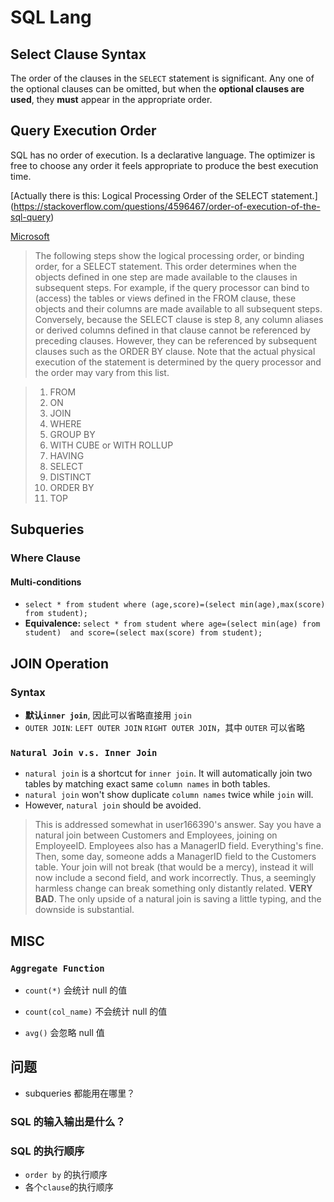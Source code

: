 # SQL Lang #

## Select Clause Syntax ##
The order of the clauses in the `SELECT` statement is
significant. Any one of the optional clauses can be omitted, but
when the **optional clauses are used**, they **must** appear
in the appropriate order.

## Query Execution Order ##

SQL has no order of execution. Is a declarative language. The
optimizer is free to choose any order it feels appropriate to
produce the best execution time.

[Actually there is this: Logical Processing Order of the SELECT
statement.]
(https://stackoverflow.com/questions/4596467/order-of-execution-of-the-sql-query)

[Microsoft](https://docs.microsoft.com/en-us/sql/t-sql/queries/select-transact-sql)

> The following steps show the logical processing order, or binding
> order, for a SELECT statement. This order determines when the
> objects defined in one step are made available to the clauses in
> subsequent steps. For example, if the query processor can bind to
> (access) the tables or views defined in the FROM clause, these
> objects and their columns are made available to all subsequent
> steps. Conversely, because the SELECT clause is step 8, any
> column aliases or derived columns defined in that clause cannot
> be referenced by preceding clauses. However, they can be
> referenced by subsequent clauses such as the ORDER BY clause.
> Note that the actual physical execution of the statement is
> determined by the query processor and the order may vary from
> this list.

> 1. FROM
> 1. ON
> 1. JOIN
> 1. WHERE
> 1. GROUP BY
> 1. WITH CUBE or WITH ROLLUP
> 1. HAVING
> 1. SELECT
> 1. DISTINCT
> 1. ORDER BY
> 1. TOP



## Subqueries ##

### Where Clause ###

#### Multi-conditions ####

- `select * from student where (age,score)=(select
  min(age),max(score) from student);`
- **Equivalence:** `select * from student where age=(select
  min(age) from student) 
  and score=(select max(score) from student);`








## JOIN Operation ##

### Syntax ###

- **默认`inner join`**, 因此可以省略直接用 `join`
- `OUTER JOIN`: `LEFT OUTER JOIN` `RIGHT OUTER JOIN`，其中
  `OUTER` 可以省略

### `Natural Join v.s. Inner Join` ###

- `natural join` is a shortcut for `inner join`. It will
  automatically join two tables by matching exact same `column
  names` in both tables.
- `natural join` won't show duplicate `column names` twice while
  `join` will.
- However, `natural join` should be avoided.

> This is addressed somewhat in user166390's answer. Say you have
> a natural join between Customers and Employees, joining on
> EmployeeID. Employees also has a ManagerID field. Everything's
> fine. Then, some day, someone adds a ManagerID field to the
> Customers table. Your join will not break (that would be a
> mercy), instead it will now include a second field, and work
> incorrectly. Thus, a seemingly harmless change can break
> something only distantly related. **VERY BAD**. The only upside of
> a natural join is saving a little typing, and the downside is
> substantial.



## MISC ##

### `Aggregate Function` ###

- `count(*)` 会统计 null 的值
- `count(col_name)` 不会统计 null 的值

- `avg()` 会忽略 null 值


## 问题 ##

- subqueries 都能用在哪里？



### SQL 的输入输出是什么？ ###

### SQL 的执行顺序 ###
- `order by` 的执行顺序
- 各个`clause`的执行顺序










































